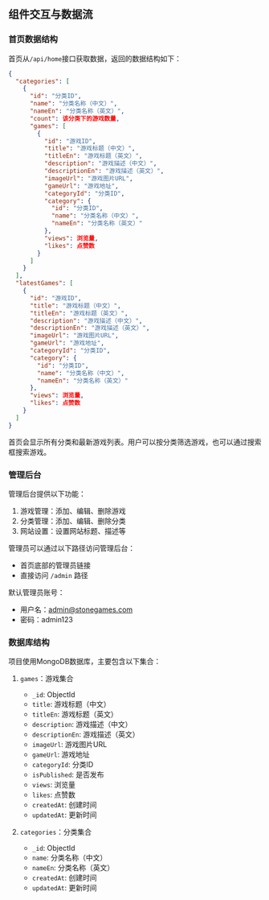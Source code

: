 ## 组件交互与数据流

### 首页数据结构

首页从`/api/home`接口获取数据，返回的数据结构如下：

```json
{
  "categories": [
    {
      "id": "分类ID",
      "name": "分类名称（中文）",
      "nameEn": "分类名称（英文）",
      "count": 该分类下的游戏数量,
      "games": [
        {
          "id": "游戏ID",
          "title": "游戏标题（中文）",
          "titleEn": "游戏标题（英文）",
          "description": "游戏描述（中文）",
          "descriptionEn": "游戏描述（英文）",
          "imageUrl": "游戏图片URL",
          "gameUrl": "游戏地址",
          "categoryId": "分类ID",
          "category": {
            "id": "分类ID",
            "name": "分类名称（中文）",
            "nameEn": "分类名称（英文）"
          },
          "views": 浏览量,
          "likes": 点赞数
        }
      ]
    }
  ],
  "latestGames": [
    {
      "id": "游戏ID",
      "title": "游戏标题（中文）",
      "titleEn": "游戏标题（英文）",
      "description": "游戏描述（中文）",
      "descriptionEn": "游戏描述（英文）",
      "imageUrl": "游戏图片URL",
      "gameUrl": "游戏地址",
      "categoryId": "分类ID",
      "category": {
        "id": "分类ID",
        "name": "分类名称（中文）",
        "nameEn": "分类名称（英文）"
      },
      "views": 浏览量,
      "likes": 点赞数
    }
  ]
}
```

首页会显示所有分类和最新游戏列表。用户可以按分类筛选游戏，也可以通过搜索框搜索游戏。

### 管理后台

管理后台提供以下功能：

1. 游戏管理：添加、编辑、删除游戏
2. 分类管理：添加、编辑、删除分类
3. 网站设置：设置网站标题、描述等

管理员可以通过以下路径访问管理后台：

- 首页底部的管理员链接
- 直接访问 `/admin` 路径

默认管理员账号：
- 用户名：admin@stonegames.com
- 密码：admin123

### 数据库结构

项目使用MongoDB数据库，主要包含以下集合：

1. `games`：游戏集合
   - `_id`: ObjectId
   - `title`: 游戏标题（中文）
   - `titleEn`: 游戏标题（英文）
   - `description`: 游戏描述（中文）
   - `descriptionEn`: 游戏描述（英文）
   - `imageUrl`: 游戏图片URL
   - `gameUrl`: 游戏地址
   - `categoryId`: 分类ID
   - `isPublished`: 是否发布
   - `views`: 浏览量
   - `likes`: 点赞数
   - `createdAt`: 创建时间
   - `updatedAt`: 更新时间

2. `categories`：分类集合
   - `_id`: ObjectId
   - `name`: 分类名称（中文）
   - `nameEn`: 分类名称（英文）
   - `createdAt`: 创建时间
   - `updatedAt`: 更新时间 